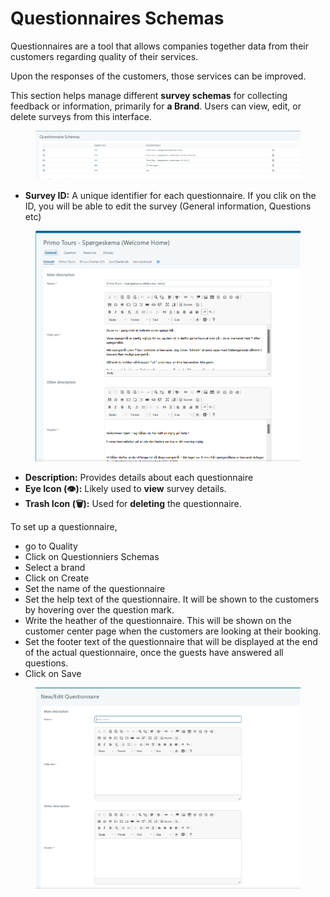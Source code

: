 # Questionnaires Schemas

Questionnaires are a tool that allows companies together data from their customers regarding quality of their services.&#x20;

Upon the responses of the customers, those services can be improved.&#x20;

This section helps manage different **survey schemas** for collecting feedback or information, primarily for **a Brand**. Users can view, edit, or delete surveys from this interface.

<figure><img src="../../.gitbook/assets/image (1) (1) (1) (1) (1) (1) (1) (1) (1) (1) (1) (1) (1) (1) (1) (1) (1) (1) (1) (1) (1) (1) (1) (1) (1) (1) (1).png" alt=""><figcaption></figcaption></figure>

* **Survey ID:** A unique identifier for each questionnaire. If you clik on the ID, you will be able to edit the survey (General information, Questions etc)

<figure><img src="../../.gitbook/assets/image (2) (1) (1) (1) (1) (1) (1) (1) (1) (1) (1) (1) (1) (1) (1) (1) (1) (1) (1) (1) (1) (1) (1).png" alt=""><figcaption></figcaption></figure>

* **Description:** Provides details about each questionnaire
* **Eye Icon (👁️):** Likely used to **view** survey details.
* **Trash Icon (🗑️):** Used for **deleting** the questionnaire.

To set up a questionnaire,&#x20;

* go to Quality &#x20;
* Click on Questionniers Schemas&#x20;
* Select a brand&#x20;
* Click on Create
* Set the name of the questionnaire&#x20;
* Set the help text of the questionnaire. It will be shown to the customers by hovering over the question mark.&#x20;
* Write the heather of the questionnaire. This will be shown on the customer center page when the customers are looking at their booking.
* Set the footer text of the questionnaire that will be displayed at the end of the actual questionnaire, once the guests have answered all questions.&#x20;
* Click on Save

<figure><img src="../../.gitbook/assets/image (76).png" alt=""><figcaption></figcaption></figure>
